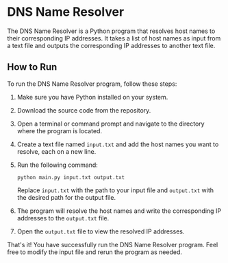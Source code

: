 # DNS Name Resolver

The DNS Name Resolver is a Python program that resolves host names to their corresponding IP addresses. It takes a list of host names as input from a text file and outputs the corresponding IP addresses to another text file.

## How to Run

To run the DNS Name Resolver program, follow these steps:

1. Make sure you have Python installed on your system.

2. Download the source code from the repository.

3. Open a terminal or command prompt and navigate to the directory where the program is located.

4. Create a text file named `input.txt` and add the host names you want to resolve, each on a new line.

5. Run the following command:

    ```
    python main.py input.txt output.txt
    ```

    Replace `input.txt` with the path to your input file and `output.txt` with the desired path for the output file.

6. The program will resolve the host names and write the corresponding IP addresses to the `output.txt` file.

7. Open the `output.txt` file to view the resolved IP addresses.

That's it! You have successfully run the DNS Name Resolver program. Feel free to modify the input file and rerun the program as needed.